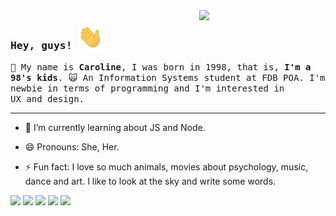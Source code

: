 <img align="right" width="40%" src="https://tenor.com/view/black-cat-studio-ghibli-kiki-jiji-food-gif-7422881.gif" />

### <samp>Hey, guys! <img src="https://raw.githubusercontent.com/ABSphreak/ABSphreak/master/gifs/Hi.gif" width="40px" /></samp>

<samp> :peach: My name is **Caroline**, I was born in 1998, that is, **I'm a <br> 98's kids**. :scream_cat: </samp>
<samp>An Information Systems student at FDB POA. I'm newbie in terms of programming and I'm interested in<br> UX and design. </samp>
____________________________________________

- 🌱 I’m currently learning about JS and Node.

- 😄 Pronouns: She, Her.

- ⚡ Fun fact: I love so much animals, movies about psychology, music, dance and art. I like to look at the sky and write some words.

<img src="https://img.shields.io/badge/-Javascript-ff69b4" /> <img src="https://img.shields.io/badge/-CSS-blue" /> <img src="https://img.shields.io/badge/-HTML-yellowgreen" /> <img src="https://img.shields.io/badge/-Java-orange" /> <img src="https://img.shields.io/badge/-c-purple" /> 
